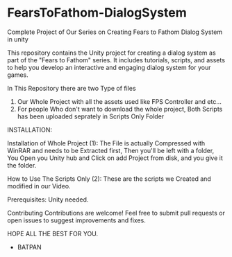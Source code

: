 # FearsToFathom-DialogSystem
Complete Project of Our Series on Creating Fears to Fathom Dialog System in unity 

This repository contains the Unity project for creating a dialog system as part of the "Fears to Fathom" series. It includes tutorials, scripts, and assets to help you develop an interactive and engaging dialog system for your games.

In This Repository there are two Type of files
1) Our Whole Project with all the assets used like FPS Controller and etc...
2) For people Who don't want to download the whole project, Both Scripts has been uploaded seprately in Scripts Only Folder

INSTALLATION: 

Installation of Whole Project (1):
The File is actually Compressed with WinRAR and needs to be Extracted first,
Then you'll be left with a folder,
You Open you Unity hub and Click on add Project from disk, and you give it the folder.

How to Use The Scripts Only (2):
These are the scripts we Created and modified in our Video.

Prerequisites:
Unity needed.

Contributing
Contributions are welcome! Feel free to submit pull requests or open issues to suggest improvements and fixes.

HOPE ALL THE BEST FOR YOU.
 - BATPAN
